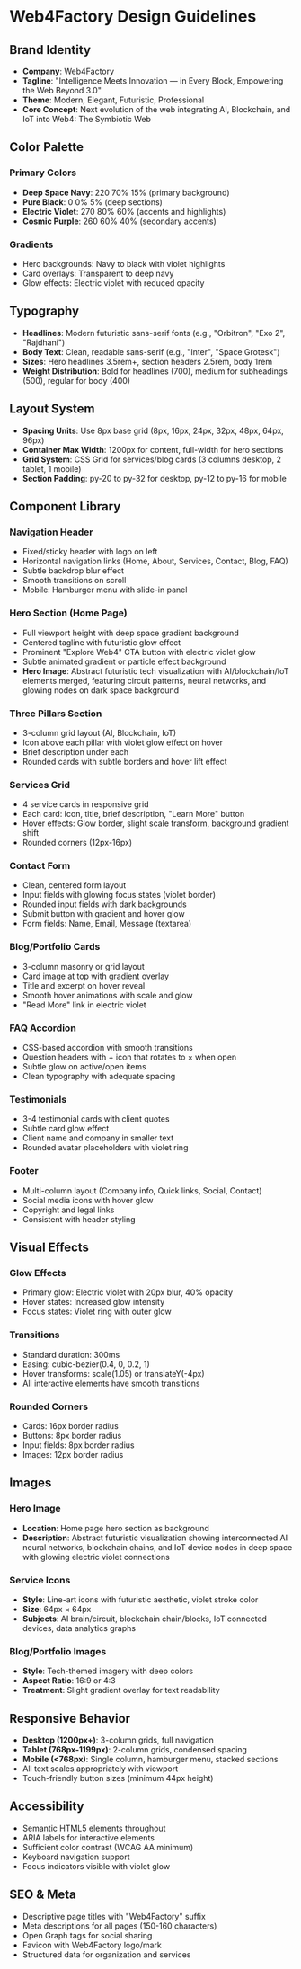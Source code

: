 # Web4Factory Design Guidelines

## Brand Identity
- **Company**: Web4Factory
- **Tagline**: "Intelligence Meets Innovation — in Every Block, Empowering the Web Beyond 3.0"
- **Theme**: Modern, Elegant, Futuristic, Professional
- **Core Concept**: Next evolution of the web integrating AI, Blockchain, and IoT into Web4: The Symbiotic Web

## Color Palette

### Primary Colors
- **Deep Space Navy**: 220 70% 15% (primary background)
- **Pure Black**: 0 0% 5% (deep sections)
- **Electric Violet**: 270 80% 60% (accents and highlights)
- **Cosmic Purple**: 260 60% 40% (secondary accents)

### Gradients
- Hero backgrounds: Navy to black with violet highlights
- Card overlays: Transparent to deep navy
- Glow effects: Electric violet with reduced opacity

## Typography
- **Headlines**: Modern futuristic sans-serif fonts (e.g., "Orbitron", "Exo 2", "Rajdhani")
- **Body Text**: Clean, readable sans-serif (e.g., "Inter", "Space Grotesk")
- **Sizes**: Hero headlines 3.5rem+, section headers 2.5rem, body 1rem
- **Weight Distribution**: Bold for headlines (700), medium for subheadings (500), regular for body (400)

## Layout System
- **Spacing Units**: Use 8px base grid (8px, 16px, 24px, 32px, 48px, 64px, 96px)
- **Container Max Width**: 1200px for content, full-width for hero sections
- **Grid System**: CSS Grid for services/blog cards (3 columns desktop, 2 tablet, 1 mobile)
- **Section Padding**: py-20 to py-32 for desktop, py-12 to py-16 for mobile

## Component Library

### Navigation Header
- Fixed/sticky header with logo on left
- Horizontal navigation links (Home, About, Services, Contact, Blog, FAQ)
- Subtle backdrop blur effect
- Smooth transitions on scroll
- Mobile: Hamburger menu with slide-in panel

### Hero Section (Home Page)
- Full viewport height with deep space gradient background
- Centered tagline with futuristic glow effect
- Prominent "Explore Web4" CTA button with electric violet glow
- Subtle animated gradient or particle effect background
- **Hero Image**: Abstract futuristic tech visualization with AI/blockchain/IoT elements merged, featuring circuit patterns, neural networks, and glowing nodes on dark space background

### Three Pillars Section
- 3-column grid layout (AI, Blockchain, IoT)
- Icon above each pillar with violet glow effect on hover
- Brief description under each
- Rounded cards with subtle borders and hover lift effect

### Services Grid
- 4 service cards in responsive grid
- Each card: Icon, title, brief description, "Learn More" button
- Hover effects: Glow border, slight scale transform, background gradient shift
- Rounded corners (12px-16px)

### Contact Form
- Clean, centered form layout
- Input fields with glowing focus states (violet border)
- Rounded input fields with dark backgrounds
- Submit button with gradient and hover glow
- Form fields: Name, Email, Message (textarea)

### Blog/Portfolio Cards
- 3-column masonry or grid layout
- Card image at top with gradient overlay
- Title and excerpt on hover reveal
- Smooth hover animations with scale and glow
- "Read More" link in electric violet

### FAQ Accordion
- CSS-based accordion with smooth transitions
- Question headers with + icon that rotates to × when open
- Subtle glow on active/open items
- Clean typography with adequate spacing

### Testimonials
- 3-4 testimonial cards with client quotes
- Subtle card glow effect
- Client name and company in smaller text
- Rounded avatar placeholders with violet ring

### Footer
- Multi-column layout (Company info, Quick links, Social, Contact)
- Social media icons with hover glow
- Copyright and legal links
- Consistent with header styling

## Visual Effects

### Glow Effects
- Primary glow: Electric violet with 20px blur, 40% opacity
- Hover states: Increased glow intensity
- Focus states: Violet ring with outer glow

### Transitions
- Standard duration: 300ms
- Easing: cubic-bezier(0.4, 0, 0.2, 1)
- Hover transforms: scale(1.05) or translateY(-4px)
- All interactive elements have smooth transitions

### Rounded Corners
- Cards: 16px border radius
- Buttons: 8px border radius
- Input fields: 8px border radius
- Images: 12px border radius

## Images

### Hero Image
- **Location**: Home page hero section as background
- **Description**: Abstract futuristic visualization showing interconnected AI neural networks, blockchain chains, and IoT device nodes in deep space with glowing electric violet connections

### Service Icons
- **Style**: Line-art icons with futuristic aesthetic, violet stroke color
- **Size**: 64px × 64px
- **Subjects**: AI brain/circuit, blockchain chain/blocks, IoT connected devices, data analytics graphs

### Blog/Portfolio Images
- **Style**: Tech-themed imagery with deep colors
- **Aspect Ratio**: 16:9 or 4:3
- **Treatment**: Slight gradient overlay for text readability

## Responsive Behavior
- **Desktop (1200px+)**: 3-column grids, full navigation
- **Tablet (768px-1199px)**: 2-column grids, condensed spacing
- **Mobile (<768px)**: Single column, hamburger menu, stacked sections
- All text scales appropriately with viewport
- Touch-friendly button sizes (minimum 44px height)

## Accessibility
- Semantic HTML5 elements throughout
- ARIA labels for interactive elements
- Sufficient color contrast (WCAG AA minimum)
- Keyboard navigation support
- Focus indicators visible with violet glow

## SEO & Meta
- Descriptive page titles with "Web4Factory" suffix
- Meta descriptions for all pages (150-160 characters)
- Open Graph tags for social sharing
- Favicon with Web4Factory logo/mark
- Structured data for organization and services